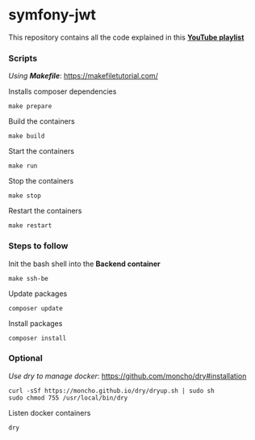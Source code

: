 # symfony-jwt

This repository contains all the code explained in this [**YouTube playlist**](https://www.youtube.com/playlist?list=PLWpsZlKx38t9SEQu6_AbzBoHeQbApIcjJ)

### Scripts
*Using **Makefile***: https://makefiletutorial.com/

Installs composer dependencies

```shell
make prepare
```

Build the containers

```shell
make build
```

Start the containers

```shell
make run
```

Stop the containers

```shell
make stop
```

Restart the containers

```shell
make restart
```

### Steps to follow

Init the bash shell into the **Backend container**

```shell
make ssh-be
```

Update packages

```shell
composer update
```

Install packages

```shell
composer install
```


### Optional
*Use dry to manage docker*: https://github.com/moncho/dry#installation

```shell
curl -sSf https://moncho.github.io/dry/dryup.sh | sudo sh
sudo chmod 755 /usr/local/bin/dry
```

Listen docker containers

```shell
dry
```